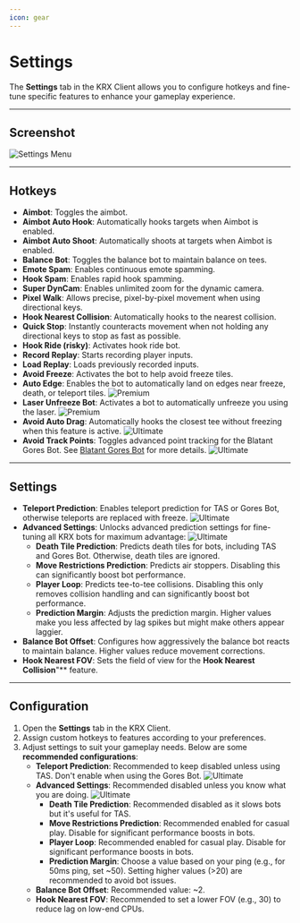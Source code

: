 ```yaml
---
icon: gear
---
```


# Settings

The **Settings** tab in the KRX Client allows you to configure hotkeys and fine-tune specific features to enhance your gameplay experience.

---

## **Screenshot**
![Settings Menu](https://raw.githubusercontent.com/Krixx1337/krxclient-docs/refs/heads/main/images/settings-menu.png)

---

## **Hotkeys**
- **Aimbot**: Toggles the aimbot.  
- **Aimbot Auto Hook**: Automatically hooks targets when Aimbot is enabled.  
- **Aimbot Auto Shoot**: Automatically shoots at targets when Aimbot is enabled.  
- **Balance Bot**: Toggles the balance bot to maintain balance on tees.  
- **Emote Spam**: Enables continuous emote spamming.  
- **Hook Spam**: Enables rapid hook spamming.  
- **Super DynCam**: Enables unlimited zoom for the dynamic camera.  
- **Pixel Walk**: Allows precise, pixel-by-pixel movement when using directional keys.  
- **Hook Nearest Collision**: Automatically hooks to the nearest collision.  
- **Quick Stop**: Instantly counteracts movement when not holding any directional keys to stop as fast as possible.  
- **Hook Ride (risky)**: Activates hook ride bot.  
- **Record Replay**: Starts recording player inputs.  
- **Load Replay**: Loads previously recorded inputs.  
- **Avoid Freeze**: Activates the bot to help avoid freeze tiles.  
- **Auto Edge**: Enables the bot to automatically land on edges near freeze, death, or teleport tiles. ![Premium](https://img.shields.io/badge/Premium-%23ffba00?style=flat-square)  
- **Laser Unfreeze Bot**: Activates a bot to automatically unfreeze you using the laser. ![Premium](https://img.shields.io/badge/Premium-%23ffba00?style=flat-square)  
- **Avoid Auto Drag**: Automatically hooks the closest tee without freezing when this feature is active. ![Ultimate](https://img.shields.io/badge/Ultimate-%23f76d6d?style=flat-square)  
- **Avoid Track Points**: Toggles advanced point tracking for the Blatant Gores Bot. See [Blatant Gores Bot](blatant.md) for more details. ![Ultimate](https://img.shields.io/badge/Ultimate-%23f76d6d?style=flat-square)  

---

## **Settings**
- **Teleport Prediction**: Enables teleport prediction for TAS or Gores Bot, otherwise teleports are replaced with freeze. ![Ultimate](https://img.shields.io/badge/Ultimate-%23f76d6d?style=flat-square)  
- **Advanced Settings**: Unlocks advanced prediction settings for fine-tuning all KRX bots for maximum advantage: ![Ultimate](https://img.shields.io/badge/Ultimate-%23f76d6d?style=flat-square)
   - **Death Tile Prediction**: Predicts death tiles for bots, including TAS and Gores Bot. Otherwise, death tiles are ignored.  
   - **Move Restrictions Prediction**: Predicts air stoppers. Disabling this can significantly boost bot performance.  
   - **Player Loop**: Predicts tee-to-tee collisions. Disabling this only removes collision handling and can significantly boost bot performance.  
   - **Prediction Margin**: Adjusts the prediction margin. Higher values make you less affected by lag spikes but might make others appear laggier.
- **Balance Bot Offset**: Configures how aggressively the balance bot reacts to maintain balance. Higher values reduce movement corrections.  
- **Hook Nearest FOV**: Sets the field of view for the **Hook Nearest Collision**"** feature.  

---

## **Configuration**

1. Open the **Settings** tab in the KRX Client.  
2. Assign custom hotkeys to features according to your preferences.  
3. Adjust settings to suit your gameplay needs. Below are some **recommended configurations**:  
   - **Teleport Prediction**: Recommended to keep disabled unless using TAS. Don't enable when using the Gores Bot. ![Ultimate](https://img.shields.io/badge/Ultimate-%23f76d6d?style=flat-square)  
   - **Advanced Settings**: Recommended disabled unless you know what you are doing. ![Ultimate](https://img.shields.io/badge/Ultimate-%23f76d6d?style=flat-square)  
      - **Death Tile Prediction**: Recommended disabled as it slows bots but it's useful for TAS.  
      - **Move Restrictions Prediction**: Recommended enabled for casual play. Disable for significant performance boosts in bots.  
      - **Player Loop**: Recommended enabled for casual play. Disable for significant performance boosts in bots.  
      - **Prediction Margin**: Choose a value based on your ping (e.g., for 50ms ping, set ~50). Setting higher values (>20) are recommended to avoid bot issues.
   - **Balance Bot Offset**: Recommended value: ~2.  
   - **Hook Nearest FOV**: Recommended to set a lower FOV (e.g., 30) to reduce lag on low-end CPUs.  
